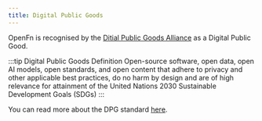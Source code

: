 ```yaml
---
title: Digital Public Goods
---
```


OpenFn is recognised by the
[Ditial Public Goods Alliance](https://digitalpublicgoods.net/) as a Digital
Public Good.

:::tip Digital Public Goods Definition Open-source software, open data, open AI
models, open standards, and open content that adhere to privacy and other
applicable best practices, do no harm by design and are of high relevance for
attainment of the United Nations 2030 Sustainable Development Goals (SDGs) :::

You can read more about the DPG standard
[here](https://digitalpublicgoods.net/standard/).
